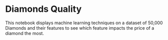 # Diamonds Quality
This notebook displays machine learning techniques on a dataset of 50,000 Diamonds and their features to see which feature
impacts the price of a diamond the most.
